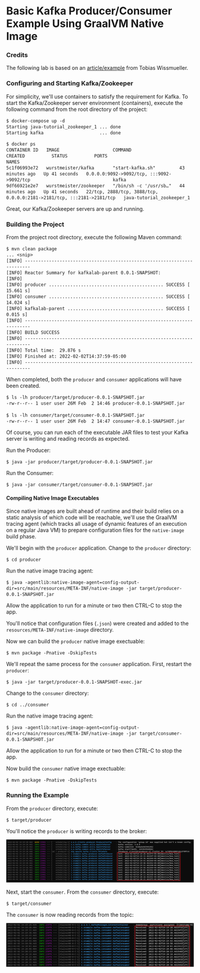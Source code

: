# Basic Kafka Producer/Consumer Example Using GraalVM Native Image

### Credits

The following lab is based on an [article/example](https://itnext.io/event-driven-architectures-with-kafka-and-java-spring-boot-revision-1-c0d43d103ee7) from Tobias Wissmueller.


### Configuring and Starting Kafka/Zookeeper

For simplicity, we'll use containers to satisfy the requirement for Kafka.
To start the Kafka/Zookeeper server environment (containers), execute the following command from the root directory of the project:

```
$ docker-compose up -d
Starting java-tutorial_zookeeper_1 ... done
Starting kafka                     ... done
```
```
$ docker ps
CONTAINER ID   IMAGE                    COMMAND                  CREATED          STATUS          PORTS                                                                   NAMES
5c1f06993e72   wurstmeister/kafka       "start-kafka.sh"         43 minutes ago   Up 41 seconds   0.0.0.0:9092->9092/tcp, :::9092->9092/tcp                               kafka
9df66921e2e7   wurstmeister/zookeeper   "/bin/sh -c '/usr/sb…"   44 minutes ago   Up 41 seconds   22/tcp, 2888/tcp, 3888/tcp, 0.0.0.0:2181->2181/tcp, :::2181->2181/tcp   java-tutorial_zookeeper_1
```

Great, our Kafka/Zookeeper servers are up and running.

### Building the Project

From the project root directory, execute the following Maven command:
```
$ mvn clean package
... <snip>
[INFO] ------------------------------------------------------------------------
[INFO] Reactor Summary for kafkalab-parent 0.0.1-SNAPSHOT:
[INFO]
[INFO] producer ........................................... SUCCESS [ 15.661 s]
[INFO] consumer ........................................... SUCCESS [ 14.024 s]
[INFO] kafkalab-parent .................................... SUCCESS [  0.015 s]
[INFO] ------------------------------------------------------------------------
[INFO] BUILD SUCCESS
[INFO] ------------------------------------------------------------------------
[INFO] Total time:  29.876 s
[INFO] Finished at: 2022-02-02T14:37:59-05:00
[INFO] ------------------------------------------------------------------------
```
When completed, both the `producer` and `consumer` applications will have been created.


```
$ ls -lh producer/target/producer-0.0.1-SNAPSHOT.jar
-rw-r--r-- 1 user user 26M Feb  2 14:46 producer-0.0.1-SNAPSHOT.jar

$ ls -lh consumer/target/consumer-0.0.1-SNAPSHOT.jar
-rw-r--r-- 1 user user 26M Feb  2 14:47 consumer-0.0.1-SNAPSHOT.jar
```

Of course, you can run each of the executable JAR files to test your Kafka server is writing and reading records as expected.

Run the Producer:
```
$ java -jar producer/target/producer-0.0.1-SNAPSHOT.jar
```

Run the Consumer:
```
$ java -jar consumer/target/consumer-0.0.1-SNAPSHOT.jar
```


#### Compiling  Native Image Executables
Since native images are built ahead of runtime and their build relies on a static analysis of which code will be reachable, we'll use the GraalVM tracing agent (which tracks all usage of dynamic features of an execution on a regular Java VM) to prepare configuration files for the `native-image` build phase.

We'll begin with the `producer` application.  Change to the `producer` directory:

```
$ cd producer
```

Run the native image tracing agent:

```
$ java -agentlib:native-image-agent=config-output-dir=src/main/resources/META-INF/native-image -jar target/producer-0.0.1-SNAPSHOT.jar
```
Allow the application to run for a minute or two then CTRL-C to stop the app.

You'll notice that configuration files (`.json`) were created and added to the `resources/META-INF/native-image` directory.

Now we can build the `producer` native image exectuable:

```
$ mvn package -Pnative -DskipTests
```

We'll repeat the same process for the `consumer` application. First, restart the `producer`:

```
$ java -jar target/producer-0.0.1-SNAPSHOT-exec.jar
```

Change to the `consumer` directory:

```
$ cd ../consumer
```

Run the native image tracing agent:

```
$ java -agentlib:native-image-agent=config-output-dir=src/main/resources/META-INF/native-image -jar target/consumer-0.0.1-SNAPSHOT.jar
```

Allow the application to run for a minute or two then CTRL-C to stop the app.

Now build the `consumer` native image exectuable:

```
$ mvn package -Pnative -DskipTests
```

### Running the Example

From the `producer` directory, execute:

```
$ target/producer
```

You'll notice the `producer` is writing records to the broker:

![](images/kafka-example-1.png)

Next, start the `consumer`.  From the `consumer` directory, execute:

```
$ target/consumer
```

The `consumer` is now reading records from the topic:

![](images/kafka-example-2.png)